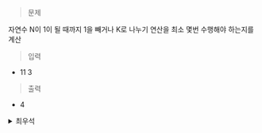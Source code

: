 > 문제

자연수 N이 1이 될 때까지 1을 빼거나 K로 나누기 연산을 최소 몇번 수행해야 하는지를 계산

> 입력

- 11 3

> 출력

- 4

<details>
<summary>최우석</summary>
<div markdown=“1”>

```python
'''

- 2 이상의 K로 많이 나눌 수록 최적의 해 계산

1번째 풀이의 시간복잡도:O(N)
2번째 풀이의 시간복잡도:O(logN)
'''
### 첫번째 풀이 ###
import sys
N, K = map(int,sys.stdin.readline().split())
cnt = 0
while N != 1:
  if N % K:
    N -= 1
  else:
    N = N // K
  cnt += 1

print(cnt)

### 두번째 풀이 ###
import sys
N, K = map(int,sys.stdin.readline().split())
cnt = 0
while True:

  if N < K:
    cnt += N-1
    break

  rest = N % K
  if rest:
    N -= rest
    cnt += rest

  N = N // K
  cnt += 1
``` 
  
</div>
</details>

